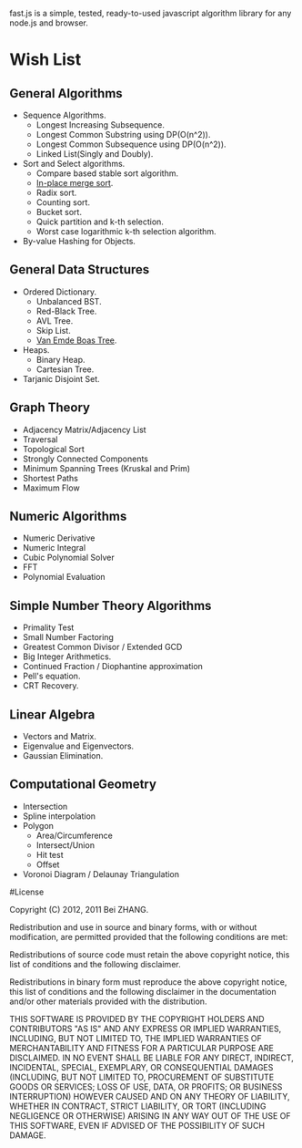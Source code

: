 fast.js is a simple, tested, ready-to-used javascript algorithm library for any node.js and browser.

# Wish List
## General Algorithms
- Sequence Algorithms.
    - Longest Increasing Subsequence.
    - Longest Common Substring using DP(O(n^2)).
    - Longest Common Subsequence using DP(O(n^2)).
    - Linked List(Singly and Doubly).
- Sort and Select algorithms.
    - Compare based stable sort algorithm.
    - [In-place merge sort](http://citeseerx.ist.psu.edu/viewdoc/download?doi=10.1.1.22.5514&rep=rep1&type=pdf). 
    - Radix sort.
    - Counting sort.
    - Bucket sort.
    - Quick partition and k-th selection.
    - Worst case logarithmic k-th selection algorithm.
- By-value Hashing for Objects.

## General Data Structures
- Ordered Dictionary.
    - Unbalanced BST.
    - Red-Black Tree.
    - AVL Tree.
    - Skip List.
    - [Van Emde Boas Tree](http://en.wikipedia.org/wiki/Van_Emde_Boas_tree).
- Heaps.
    - Binary Heap.
    - Cartesian Tree.
- Tarjanic Disjoint Set.

## Graph Theory
- Adjacency Matrix/Adjacency List
- Traversal
- Topological Sort
- Strongly Connected Components
- Minimum Spanning Trees (Kruskal and Prim)
- Shortest Paths
- Maximum Flow

## Numeric Algorithms
- Numeric Derivative
- Numeric Integral
- Cubic Polynomial Solver
- FFT
- Polynomial Evaluation

## Simple Number Theory Algorithms
- Primality Test
- Small Number Factoring
- Greatest Common Divisor / Extended GCD
- Big Integer Arithmetics.
- Continued Fraction / Diophantine approximation
- Pell's equation.
- CRT Recovery.

## Linear Algebra
- Vectors and Matrix.
- Eigenvalue and Eigenvectors.
- Gaussian Elimination.

## Computational Geometry
- Intersection
- Spline interpolation
- Polygon
    - Area/Circumference
    - Intersect/Union
    - Hit test
    - Offset
- Voronoi Diagram / Delaunay Triangulation

#License

Copyright (C) 2012, 2011 Bei ZHANG.

Redistribution and use in source and binary forms, with or without modification, are permitted provided that the following conditions are met:

Redistributions of source code must retain the above copyright notice, this list of conditions and the following disclaimer.

Redistributions in binary form must reproduce the above copyright notice, this list of conditions and the following disclaimer in the documentation and/or other materials provided with the distribution.

THIS SOFTWARE IS PROVIDED BY THE COPYRIGHT HOLDERS AND CONTRIBUTORS "AS IS" AND ANY EXPRESS OR IMPLIED WARRANTIES, INCLUDING, BUT NOT LIMITED TO, THE IMPLIED WARRANTIES OF MERCHANTABILITY AND FITNESS FOR A PARTICULAR PURPOSE ARE DISCLAIMED. IN NO EVENT SHALL BE LIABLE FOR ANY DIRECT, INDIRECT, INCIDENTAL, SPECIAL, EXEMPLARY, OR CONSEQUENTIAL DAMAGES (INCLUDING, BUT NOT LIMITED TO, PROCUREMENT OF SUBSTITUTE GOODS OR SERVICES; LOSS OF USE, DATA, OR PROFITS; OR BUSINESS INTERRUPTION) HOWEVER CAUSED AND ON ANY THEORY OF LIABILITY, WHETHER IN CONTRACT, STRICT LIABILITY, OR TORT (INCLUDING NEGLIGENCE OR OTHERWISE) ARISING IN ANY WAY OUT OF THE USE OF THIS SOFTWARE, EVEN IF ADVISED OF THE POSSIBILITY OF SUCH DAMAGE.